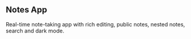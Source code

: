 ## Notes App

Real-time note-taking app with rich editing, public notes, nested notes, search and dark mode.
